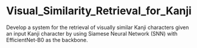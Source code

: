 # Visual_Similarity_Retrieval_for_Kanji
Develop a system for the retrieval of visually similar Kanji characters given an input Kanji character by using Siamese Neural Network (SNN) with EfficientNet-B0 as the backbone.

